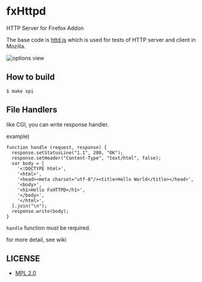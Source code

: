 fxHttpd
=======

HTTP Server for Firefox Addon

The base code is [httd.js][httpdjs] which is used for tests of HTTP server and client in Mozilla.

![options view](http://cache.gyazo.com/b240be3b586b4418c7f44f37adef4cdf.png)

How to build
------------

    $ make xpi

File Handlers
--------------

like CGI, you can write response handler.

example)

    function handle (request, response) {
      response.setStatusLine("1.1", 200, "OK");
      response.setHeader("Content-Type", "text/html", false);
      var body = [
        '<!DOCTYPE html>',
        '<html>',
        '<head><meta charset="utf-8"/><title>Hello World</title></head>',
        '<body>',
        '<h1>Hello FxHTTPD</h1>',
        '</body>',
        '</html>',
      ].join("\n");
      response.write(body);
    }

`handle` function must be required.

for more detail, see wiki

LICENSE
-------

 * [MPL 2.0][MPL2.0]

[httpdjs]: http://mxr.mozilla.org/mozilla-central/source/netwerk/test/httpserver/httpd.js
[MPL2.0]: http://www.mozilla.org/MPL/2.0/

